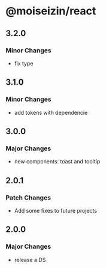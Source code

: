 # @moiseizin/react

## 3.2.0

### Minor Changes

- fix type

## 3.1.0

### Minor Changes

- add tokens with dependencie

## 3.0.0

### Major Changes

- new components: toast and tooltip

## 2.0.1

### Patch Changes

- Add some fixes to future projects

## 2.0.0

### Major Changes

- release a DS
